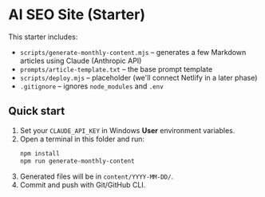 # AI SEO Site (Starter)

This starter includes:
- `scripts/generate-monthly-content.mjs` – generates a few Markdown articles using Claude (Anthropic API)
- `prompts/article-template.txt` – the base prompt template
- `scripts/deploy.mjs` – placeholder (we'll connect Netlify in a later phase)
- `.gitignore` – ignores `node_modules` and `.env`

## Quick start
1) Set your `CLAUDE_API_KEY` in Windows **User** environment variables.
2) Open a terminal in this folder and run:
   ```bash
   npm install
   npm run generate-monthly-content
   ```
3) Generated files will be in `content/YYYY-MM-DD/`.
4) Commit and push with Git/GitHub CLI.
